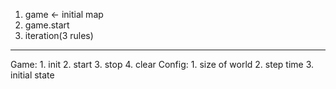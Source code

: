 1. game <- initial map
2. game.start
3. iteration(3 rules)

---
Game:
    1. init
    2. start
    3. stop
    4. clear
Config:
    1. size of world
    2. step time
    3. initial state
